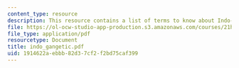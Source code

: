 ```yaml
---
content_type: resource
description: This resource contains a list of terms to know about Indo-Gangetic civilizations.
file: https://ol-ocw-studio-app-production.s3.amazonaws.com/courses/21h-571-the-making-of-modern-south-asia-fall-2006/1914622aebbb82d37cf2f2bd75caf399_indo_gangetic.pdf
file_type: application/pdf
resourcetype: Document
title: indo_gangetic.pdf
uid: 1914622a-ebbb-82d3-7cf2-f2bd75caf399
---
```

